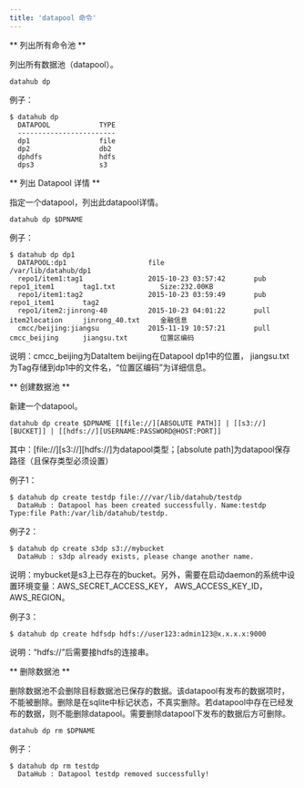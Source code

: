 ```yaml
---
title: 'datapool 命令'
---
```


** 列出所有命令池 **

列出所有数据池（datapool）。

	datahub dp
    
例子：

    $ datahub dp
      DATAPOOL            TYPE
      ------------------------
      dp1                 file 
      dp2                 db2
      dphdfs              hdfs
      dps3                s3
	
    
** 列出 Datapool 详情 **

指定一个datapool，列出此datapool详情。

	datahub dp $DPNAME

例子：

    $ datahub dp dp1
      DATAPOOL:dp1                    file                      /var/lib/datahub/dp1
      repo1/item1:tag1                2015-10-23 03:57:42       pub		repo1_item1       tag1.txt    		 Size:232.00KB
      repo1/item1:tag2                2015-10-23 03:59:49       pub		repo1_item1	      tag2
      repo1/item2:jinrong-40          2015-10-23 04:01:22       pull	item2location	  jinrong_40.txt	 金融信息
      cmcc/beijing:jiangsu            2015-11-19 10:57:21       pull	cmcc_beijing	  jiangsu.txt        位置区编码
	
    
说明：cmcc_beijing为DataItem beijing在Datapool dp1中的位置， jiangsu.txt为Tag存储到dp1中的文件名，“位置区编码”为详细信息。
    
** 创建数据池 **

新建一个datapool。

	datahub dp create $DPNAME [[file://][ABSOLUTE PATH]] | [[s3://][BUCKET]] | [[hdfs://][USERNAME:PASSWORD@HOST:PORT]]

其中：[file://][s3://][hdfs://]为datapool类型；[absolute path]为datapool保存路径（且保存类型必须设置）

例子1：

    $ datahub dp create testdp file:///var/lib/datahub/testdp
	  DataHub : Datapool has been created successfully. Name:testdp Type:file Path:/var/lib/datahub/testdp.
  
    
例子2：

    $ datahub dp create s3dp s3://mybucket
	  DataHub : s3dp already exists, please change another name.

说明：mybucket是s3上已存在的bucket。另外，需要在启动daemon的系统中设置环境变量：AWS_SECRET_ACCESS_KEY， AWS_ACCESS_KEY_ID， AWS_REGION。
    
例子3：

    $ datahub dp create hdfsdp hdfs://user123:admin123@x.x.x.x:9000

说明：“hdfs://”后需要接hdfs的连接串。
    
** 删除数据池 **

删除数据池不会删除目标数据池已保存的数据。该datapool有发布的数据项时，不能被删除。删除是在sqlite中标记状态，不真实删除。若datapool中存在已经发布的数据，则不能删除datapool。需要删除datapool下发布的数据后方可删除。

	datahub dp rm $DPNAME

例子：

    $ datahub dp rm testdp
	  DataHub : Datapool testdp removed successfully!
